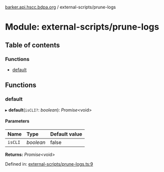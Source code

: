 [barker.api.hscc.bdpa.org][1] / external-scripts/prune-logs

# Module: external-scripts/prune-logs

## Table of contents

### Functions

- [default][2]

## Functions

### default

▸ **default**(`isCLI?`: _boolean_): _Promise_\<void>

#### Parameters

| Name    | Type      | Default value |
| :------ | :-------- | :------------ |
| `isCLI` | _boolean_ | false         |

**Returns:** _Promise_\<void>

Defined in: [external-scripts/prune-logs.ts:9][3]

[1]: ../README.md
[2]: external_scripts_prune_logs.md#default
[3]:
  https://github.com/nhscc/barker.api.hscc.bdpa.org/blob/37281dd/external-scripts/prune-logs.ts#L9
